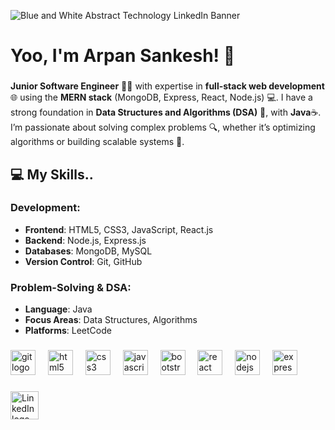 ![Blue and White Abstract Technology LinkedIn Banner](https://github.com/ArpanSankesh/ArpanSankesh/assets/121539675/937471c6-9481-4c0a-8a02-44d0b8211653)

# Yoo, I'm Arpan Sankesh! 👋 

###

**Junior Software Engineer** 👩‍💻 with expertise in **full-stack web development** 🌐 using the **MERN stack** (MongoDB, Express, React, Node.js) 💻. I have a strong foundation in **Data Structures and Algorithms (DSA)** 🧩, with **Java**☕. I’m passionate about solving complex problems 🔍, whether it’s optimizing algorithms or building scalable systems 🚀. 

###
## 💻 My Skills..

### Development:
- **Frontend**: HTML5, CSS3, JavaScript, React.js
- **Backend**: Node.js, Express.js
- **Databases**: MongoDB, MySQL
- **Version Control**: Git, GitHub

### Problem-Solving & DSA:
- **Language**: Java
- **Focus Areas**: Data Structures, Algorithms
- **Platforms**: LeetCode

###

<div align="left">
  <img src="https://cdn.jsdelivr.net/gh/devicons/devicon/icons/git/git-original.svg" height="40" alt="git logo"  />
  <img width="12"/>
  <img src="https://cdn.jsdelivr.net/gh/devicons/devicon/icons/html5/html5-original.svg" height="40" alt="html5 logo"  />
  <img width="12"  />
  <img src="https://cdn.jsdelivr.net/gh/devicons/devicon/icons/css3/css3-original.svg" height="40" alt="css3 logo"  />
  <img width="12" />
  <img src="https://cdn.jsdelivr.net/gh/devicons/devicon/icons/javascript/javascript-original.svg" height="40" alt="javascript logo"  />
  <img width="12" />
  <img src="https://cdn.jsdelivr.net/gh/devicons/devicon/icons/bootstrap/bootstrap-original.svg" height="40" alt="bootstrap logo"  />
  <img width="12" />
  <img src="https://cdn.jsdelivr.net/gh/devicons/devicon/icons/react/react-original.svg" height="40" alt="react logo"  />
  <img width="12" />
  <img src="https://cdn.jsdelivr.net/gh/devicons/devicon/icons/nodejs/nodejs-original.svg" height="40" alt="nodejs logo"  />
  <img width="12"/>
  <img src="https://cdn.jsdelivr.net/gh/devicons/devicon/icons/express/express-original.svg" height="40" alt="express logo"  />
</div>



###

[<img src="https://img.icons8.com/ios-filled/50/0077b5/linkedin.png" alt="LinkedIn logo" height="45px"/>](https://www.linkedin.com/in/arpan-sankesh/)




